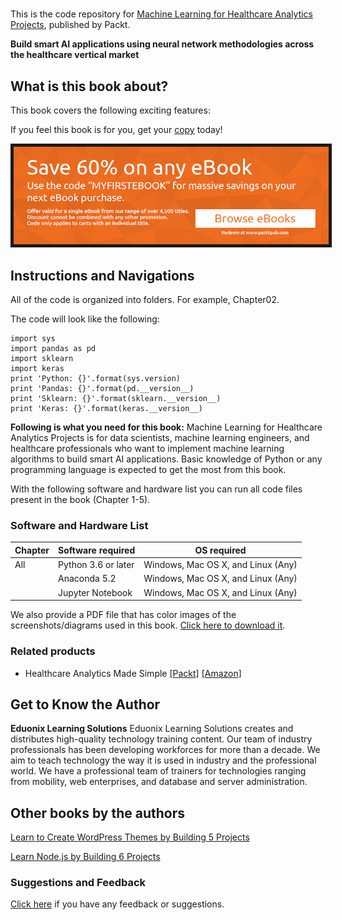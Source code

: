 # 

<a href="https://www.packtpub.com/big-data-and-business-intelligence/machine-learning-healthcare-analytics-projects?utm_source=github&utm_medium=repository&utm_campaign="><img src="" alt="" height="256px" align="right"></a>

This is the code repository for [ Machine Learning for Healthcare Analytics Projects](https://www.packtpub.com/big-data-and-business-intelligence/machine-learning-healthcare-analytics-projects?utm_source=github&utm_medium=repository&utm_campaign=), published by Packt.

**Build smart AI applications using neural network methodologies across the healthcare vertical market**

## What is this book about?

This book covers the following exciting features:


If you feel this book is for you, get your [copy](https://www.amazon.com/dp/1-789-53659-6) today!

<a href="https://www.packtpub.com/?utm_source=github&utm_medium=banner&utm_campaign=GitHubBanner"><img src="https://raw.githubusercontent.com/PacktPublishing/GitHub/master/GitHub.png" 
alt="https://www.packtpub.com/" border="5" /></a>

## Instructions and Navigations
All of the code is organized into folders. For example, Chapter02.

The code will look like the following:
```
import sys
import pandas as pd
import sklearn
import keras
print 'Python: {}'.format(sys.version)
print 'Pandas: {}'.format(pd.__version__)
print 'Sklearn: {}'.format(sklearn.__version__)
print 'Keras: {}'.format(keras.__version__)
```

**Following is what you need for this book:**
Machine Learning for Healthcare Analytics Projects is for data scientists, machine learning engineers, and healthcare professionals who want to implement machine learning algorithms to build smart AI applications. Basic knowledge of Python or any programming language is expected to get the most from this book.

With the following software and hardware list you can run all code files present in the book (Chapter 1-5).
### Software and Hardware List
| Chapter | Software required | OS required |
| -------- | ------------------------------------ | ----------------------------------- |
| All | Python 3.6 or later | Windows, Mac OS X, and Linux (Any) |
|  | Anaconda 5.2 | Windows, Mac OS X, and Linux (Any) |
|  | Jupyter Notebook | Windows, Mac OS X, and Linux (Any) |


We also provide a PDF file that has color images of the screenshots/diagrams used in this book. [Click here to download it](https:/?/?www.?packtpub.?com/?sites/?default/?files/downloads/?9781789536591_?ColorImages.?pdf).

### Related products
* Healthcare Analytics Made Simple  [[Packt]](https://www.packtpub.com/big-data-and-business-intelligence/healthcare-analytics-made-simple?utm_source=github&utm_medium=repository&utm_campaign=) [[Amazon]](https://www.amazon.com/dp/1787286703)


## Get to Know the Author
**Eduonix Learning Solutions**
Eduonix Learning Solutions creates and distributes high-quality technology training content. Our team of industry professionals has been developing workforces for more than a decade. We aim to teach technology the way it is used in industry and the professional world. We have a professional team of trainers for technologies ranging from mobility, web enterprises, and database and server administration.


## Other books by the authors
[Learn to Create WordPress Themes by Building 5 Projects](https://www.packtpub.com/web-development/learn-create-wordpress-themes-building-5-projects?utm_source=github&utm_medium=repository&utm_campaign=9781787286641 )

[Learn Node.js by Building 6 Projects](https://www.packtpub.com/web-development/learn-nodejs-building-6-projects?utm_source=github&utm_medium=repository&utm_campaign=9781788293631 )



### Suggestions and Feedback
[Click here](https://docs.google.com/forms/d/e/1FAIpQLSdy7dATC6QmEL81FIUuymZ0Wy9vH1jHkvpY57OiMeKGqib_Ow/viewform) if you have any feedback or suggestions.



